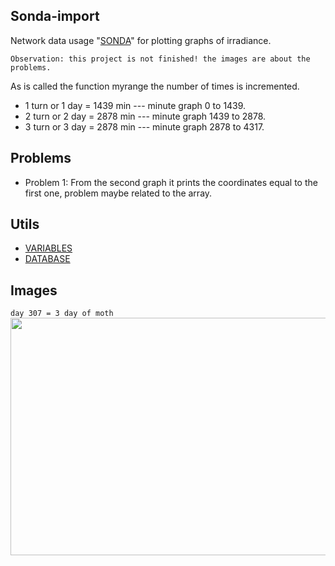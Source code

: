 ## Sonda-import
Network data usage "[SONDA](http://sonda.ccst.inpe.br/)" for plotting graphs of irradiance.

``` Observation: this project is not finished! the images are about the problems. ```

As is called the function myrange the number of times is incremented.
* 1 turn or 1 day = 1439 min --- minute graph 0 to 1439.
* 2 turn or 2 day = 2878 min --- minute graph 1439 to 2878.
* 3 turn or 3 day = 2878 min --- minute graph 2878 to 4317.

## Problems
* Problem 1: From the second graph it prints the coordinates equal to the first one, problem maybe related to the array.

## Utils
* [VARIABLES](http://sonda.ccst.inpe.br/infos/variaveis.html)
* [DATABASE](http://sonda.ccst.inpe.br/basedados/index.html)

## Images
```day 307 = 3 day of moth```
 <img width="1259" height="380" src="https://raw.githubusercontent.com/LuizFelipeNeves/Sonda-import/master/Figure_0.PNG">
